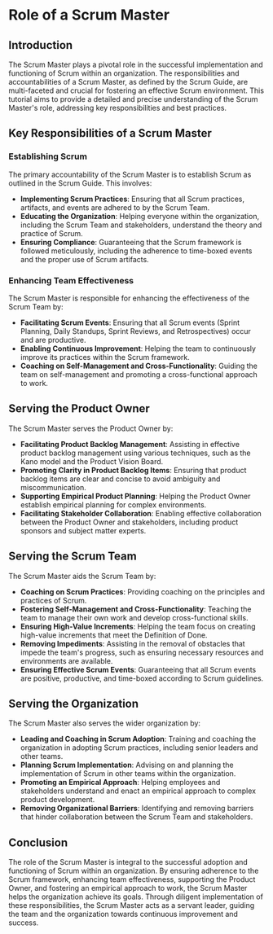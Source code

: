 # Role of a Scrum Master

## Introduction

The Scrum Master plays a pivotal role in the successful implementation and functioning of Scrum within an organization. The responsibilities and accountabilities of a Scrum Master, as defined by the Scrum Guide, are multi-faceted and crucial for fostering an effective Scrum environment. This tutorial aims to provide a detailed and precise understanding of the Scrum Master's role, addressing key responsibilities and best practices.

## Key Responsibilities of a Scrum Master

### Establishing Scrum

The primary accountability of the Scrum Master is to establish Scrum as outlined in the Scrum Guide. This involves:

- **Implementing Scrum Practices**: Ensuring that all Scrum practices, artifacts, and events are adhered to by the Scrum Team.
- **Educating the Organization**: Helping everyone within the organization, including the Scrum Team and stakeholders, understand the theory and practice of Scrum.
- **Ensuring Compliance**: Guaranteeing that the Scrum framework is followed meticulously, including the adherence to time-boxed events and the proper use of Scrum artifacts.

### Enhancing Team Effectiveness

The Scrum Master is responsible for enhancing the effectiveness of the Scrum Team by:

- **Facilitating Scrum Events**: Ensuring that all Scrum events (Sprint Planning, Daily Standups, Sprint Reviews, and Retrospectives) occur and are productive.
- **Enabling Continuous Improvement**: Helping the team to continuously improve its practices within the Scrum framework.
- **Coaching on Self-Management and Cross-Functionality**: Guiding the team on self-management and promoting a cross-functional approach to work.

## Serving the Product Owner

The Scrum Master serves the Product Owner by:

- **Facilitating Product Backlog Management**: Assisting in effective product backlog management using various techniques, such as the Kano model and the Product Vision Board.
- **Promoting Clarity in Product Backlog Items**: Ensuring that product backlog items are clear and concise to avoid ambiguity and miscommunication.
- **Supporting Empirical Product Planning**: Helping the Product Owner establish empirical planning for complex environments.
- **Facilitating Stakeholder Collaboration**: Enabling effective collaboration between the Product Owner and stakeholders, including product sponsors and subject matter experts.

## Serving the Scrum Team

The Scrum Master aids the Scrum Team by:

- **Coaching on Scrum Practices**: Providing coaching on the principles and practices of Scrum.
- **Fostering Self-Management and Cross-Functionality**: Teaching the team to manage their own work and develop cross-functional skills.
- **Ensuring High-Value Increments**: Helping the team focus on creating high-value increments that meet the Definition of Done.
- **Removing Impediments**: Assisting in the removal of obstacles that impede the team's progress, such as ensuring necessary resources and environments are available.
- **Ensuring Effective Scrum Events**: Guaranteeing that all Scrum events are positive, productive, and time-boxed according to Scrum guidelines.

## Serving the Organization

The Scrum Master also serves the wider organization by:

- **Leading and Coaching in Scrum Adoption**: Training and coaching the organization in adopting Scrum practices, including senior leaders and other teams.
- **Planning Scrum Implementation**: Advising on and planning the implementation of Scrum in other teams within the organization.
- **Promoting an Empirical Approach**: Helping employees and stakeholders understand and enact an empirical approach to complex product development.
- **Removing Organizational Barriers**: Identifying and removing barriers that hinder collaboration between the Scrum Team and stakeholders.

## Conclusion

The role of the Scrum Master is integral to the successful adoption and functioning of Scrum within an organization. By ensuring adherence to the Scrum framework, enhancing team effectiveness, supporting the Product Owner, and fostering an empirical approach to work, the Scrum Master helps the organization achieve its goals. Through diligent implementation of these responsibilities, the Scrum Master acts as a servant leader, guiding the team and the organization towards continuous improvement and success.